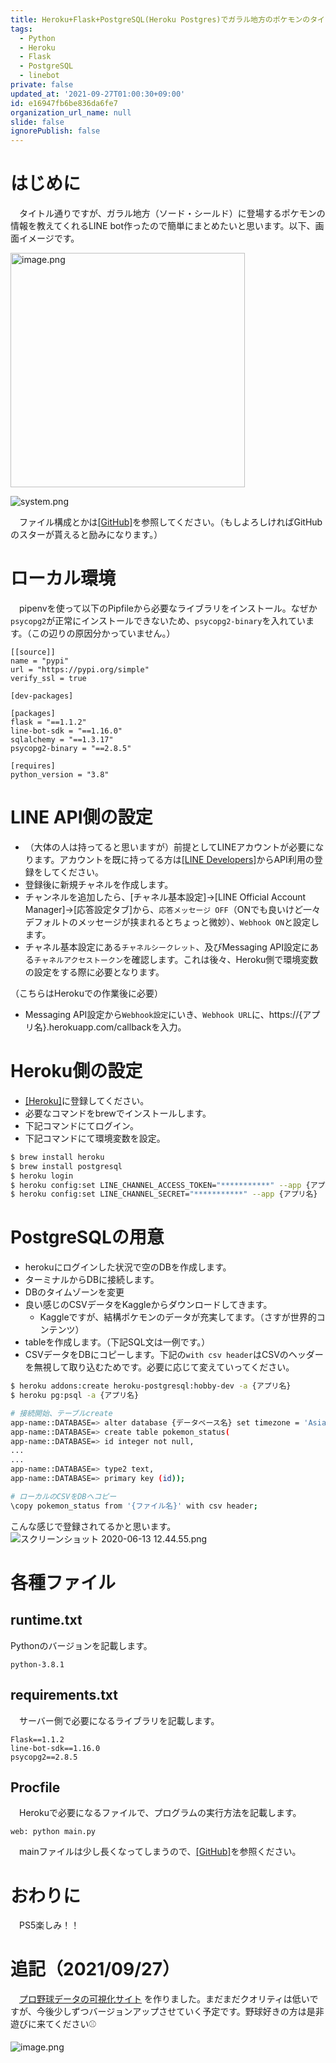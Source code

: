 ```yaml
---
title: Heroku+Flask+PostgreSQL(Heroku Postgres)でガラル地方のポケモンのタイプや強さを教えてくれるLINE bot作った
tags:
  - Python
  - Heroku
  - Flask
  - PostgreSQL
  - linebot
private: false
updated_at: '2021-09-27T01:00:30+09:00'
id: e16947fb6be836da6fe7
organization_url_name: null
slide: false
ignorePublish: false
---
```

# はじめに
　タイトル通りですが、ガラル地方（ソード・シールド）に登場するポケモンの情報を教えてくれるLINE bot作ったので簡単にまとめたいと思います。以下、画面イメージです。

<img width="375" alt="image.png" src="https://qiita-image-store.s3.ap-northeast-1.amazonaws.com/0/323251/88dc798b-635d-036d-eebc-4fd0f12c317a.png">

![system.png](https://qiita-image-store.s3.ap-northeast-1.amazonaws.com/0/323251/00e61b5c-9d33-1207-d836-671f1971191c.png)

　ファイル構成とかは[[GitHub]](https://github.com/spider-man-tm/line-bot-pokemon)を参照してください。（もしよろしければGitHubのスターが貰えると励みになります。）

# ローカル環境
　pipenvを使って以下のPipfileから必要なライブラリをインストール。なぜか`psycopg2`が正常にインストールできないため、`psycopg2-binary`を入れています。（この辺りの原因分かっていません。）

```Pipfile
[[source]]
name = "pypi"
url = "https://pypi.org/simple"
verify_ssl = true

[dev-packages]

[packages]
flask = "==1.1.2"
line-bot-sdk = "==1.16.0"
sqlalchemy = "==1.3.17"
psycopg2-binary = "==2.8.5"

[requires]
python_version = "3.8"
```

# LINE API側の設定
- （大体の人は持ってると思いますが）前提としてLINEアカウントが必要になります。アカウントを既に持ってる方は[[LINE Developers]](https://developers.line.biz/ja/)からAPI利用の登録をしてください。
- 登録後に新規チャネルを作成します。
- チャンネルを追加したら、[チャネル基本設定]->[LINE Official Account Manager]->[応答設定タブ]から、`応答メッセージ OFF`（ONでも良いけど一々デフォルトのメッセージが挟まれるとちょっと微妙）、`Webhook ON`と設定します。
- チャネル基本設定にある`チャネルシークレット`、及びMessaging API設定にある`チャネルアクセストークン`を確認します。これは後々、Heroku側で環境変数の設定をする際に必要となります。

（こちらはHerokuでの作業後に必要）
- Messaging API設定から`Webhook設定`にいき、`Webhook URL`に、https://{アプリ名}.herokuapp.com/callbackを入力。

# Heroku側の設定
- [[Heroku]](https://id.heroku.com/login)に登録してください。
- 必要なコマンドをbrewでインストールします。
- 下記コマンドにてログイン。
- 下記コマンドにて環境変数を設定。

```bash
$ brew install heroku
$ brew install postgresql
$ heroku login
$ heroku config:set LINE_CHANNEL_ACCESS_TOKEN="***********" --app {アプリ名}
$ heroku config:set LINE_CHANNEL_SECRET="***********" --app {アプリ名}
```

# PostgreSQLの用意
- herokuにログインした状況で空のDBを作成します。
- ターミナルからDBに接続します。
- DBのタイムゾーンを変更
- 良い感じのCSVデータをKaggleからダウンロードしてきます。
    - Kaggleですが、結構ポケモンのデータが充実してます。（さすが世界的コンテンツ）
- tableを作成します。（下記SQL文は一例です。）
- CSVデータをDBにコピーします。下記の`with csv header`はCSVのヘッダーを無視して取り込むためです。必要に応じて変えていってください。

```bash
$ heroku addons:create heroku-postgresql:hobby-dev -a {アプリ名}
$ heroku pg:psql -a {アプリ名}

# 接続開始、テーブルcreate
app-name::DATABASE=> alter database {データベース名} set timezone = 'Asia/Tokyo';
app-name::DATABASE=> create table pokemon_status(
app-name::DATABASE=> id integer not null,
...
...
app-name::DATABASE=> type2 text,
app-name::DATABASE=> primary key (id));

# ローカルのCSVをDBへコピー
\copy pokemon_status from '{ファイル名}' with csv header;
```

こんな感じで登録されてるかと思います。
![スクリーンショット 2020-06-13 12.44.55.png](https://qiita-image-store.s3.ap-northeast-1.amazonaws.com/0/323251/8d0011e0-7826-2973-a8ea-2da57229bbc9.png)


# 各種ファイル

## runtime.txt
 Pythonのバージョンを記載します。

```
python-3.8.1
```

## requirements.txt
　サーバー側で必要になるライブラリを記載します。

```
Flask==1.1.2
line-bot-sdk==1.16.0
psycopg2==2.8.5
```

## Procfile
　Herokuで必要になるファイルで、プログラムの実行方法を記載します。

```
web: python main.py
```

　mainファイルは少し長くなってしまうので、[[GitHub]](https://github.com/spider-man-tm/line-bot-pokemon)を参照ください。

# おわりに
　PS5楽しみ！！

# 追記（2021/09/27）
　[プロ野球データの可視化サイト](https://npb-visualization.com) を作りました。まだまだクオリティは低いですが、今後少しずつバージョンアップさせていく予定です。野球好きの方は是非遊びに来てください⚾️

![image.png](https://qiita-image-store.s3.ap-northeast-1.amazonaws.com/0/323251/ee131f5d-4ddd-8ecc-efa3-91ca5e483a02.png)
